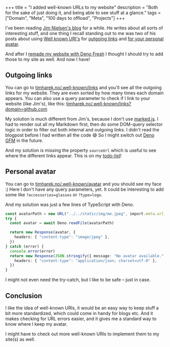 +++
title = "I added well-known URLs to my website"
description = "Both for the sake of just doing it, and being able to see stuff at a glance."
tags = ["Domain", "Meta", "100 days to offload", "Projects"]
+++

I've been reading [Jim Nielsen's blog][jim_blog] for a while. He writes about
all sorts of interesting stuff, and one thing I recall standing out to me was
two of his posts about using [Well known URI's][wk_wiki] for [outgoing
links][jim_links] and [for your personal avatar][jim_avatar].

And after I
[remade my website with Deno Fresh](/blog/website-now-built-with-deno-fresh) I
thought I should try to add those to my site as well. And now I have!

## Outgoing links

You can go to
[timharek.no/.well-known/links](https://timharek.no/.well-known/links) and
you'll see all the outgoing links for my website. They are even sorted by how
many times each domain appears. You can also use a query parameter to check if I
link to your website (like Jim's), like this:
[timharek.no/.well-known/links?domain=github.com](https://timharek.no/.well-known/links?domain=github.com)

My solution is much different from Jim's, because I don't use
[marked.js][marked.js]. I had to render out all my Markdown first, then do some
DOM-query selector logic in order to filter out both internal and outgoing
links. I didn't read the blogpost before I had written all the code 😅 So I
might switch out [Deno GFM][deno_gfm] in the future.

And my solution is missing the property `sourceUrl` which is useful to see where
the different links appear. This is on my [todo-list](/todo)!

## Personal avatar

You can go to
[timharek.no/.well-known/avatar](https://timharek.no/.well-known/avatar) and you
should see my face :) Here I don't have any query parameters, yet. It could be
interesting to add some like `?accessories=glasses` or `?type=logo`.

And my solution was just a few lines of TypeScript with Deno.

```typescript
const avatarPath = new URL("../../static/img/me.jpeg", import.meta.url)
try {
  const avatar = await Deno.readFile(avatarPath)

  return new Response(avatar, {
    headers: { "content-type": "image/jpeg" },
  })
} catch (error) {
  console.error(error)
  return new Response(JSON.stringify({ message: "No avatar available." }), {
    headers: { "content-type": "application/json; charset=utf-8" },
  })
}
```

I might not even need the try-catch, but I like to be safe – just in case.

## Conclusion

I like the idea of well-known URIs, it would be an easy way to keep stuff a bit
more standardized, which could come in handy for blogs etc. And it makes
checking for URL errors easier, and it gives me a standard way to know where I
keep my avatar.

I might have to check out more well-known URIs to implement them to my site(s)
as well.

[jim_blog]: https://blog.jim-nielsen.com/
[wk_wiki]: https://en.wikipedia.org/wiki/Well-known_URI
[jim_links]: https://blog.jim-nielsen.com/2022/well-known-links-resource/
[jim_avatar]: https://blog.jim-nielsen.com/2023/well-known-avatar/
[marked.js]: https://marked.js.org/
[deno_gfm]: https://github.com/denoland/deno-gfm
